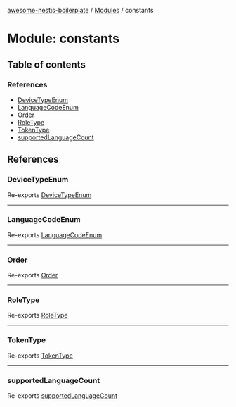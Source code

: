 [awesome-nestjs-boilerplate](../README.md) / [Modules](../modules.md) / constants

# Module: constants

## Table of contents

### References

- [DeviceTypeEnum](constants.md#devicetypeenum)
- [LanguageCodeEnum](constants.md#languagecodeenum)
- [Order](constants.md#order)
- [RoleType](constants.md#roletype)
- [TokenType](constants.md#tokentype)
- [supportedLanguageCount](constants.md#supportedlanguagecount)

## References

### DeviceTypeEnum

Re-exports [DeviceTypeEnum](../enums/constants_device_type_enum.DeviceTypeEnum.md)

___

### LanguageCodeEnum

Re-exports [LanguageCodeEnum](../enums/constants_language_code_enum.LanguageCodeEnum.md)

___

### Order

Re-exports [Order](../enums/constants_order.Order.md)

___

### RoleType

Re-exports [RoleType](../enums/constants_role_type.RoleType.md)

___

### TokenType

Re-exports [TokenType](../enums/constants_token_type.TokenType.md)

___

### supportedLanguageCount

Re-exports [supportedLanguageCount](constants_language_code_enum.md#supportedlanguagecount)
